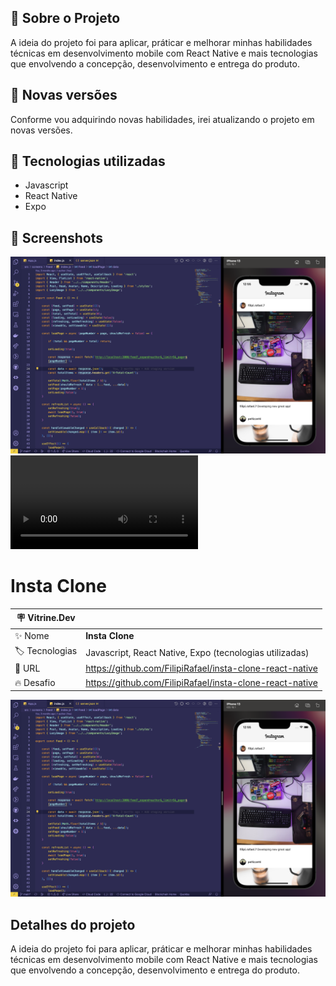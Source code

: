 ## 🚀 Sobre o Projeto
A ideia do projeto foi para aplicar, práticar e melhorar minhas habilidades técnicas em desenvolvimento mobile com React Native e mais tecnologias que envolvendo a concepção, desenvolvimento e entrega do produto.

## 🚀 Novas versões
Conforme vou adquirindo novas habilidades, irei atualizando o projeto em novas versões.

## 🚀 Tecnologias utilizadas
- Javascript
- React Native
- Expo

## 🚀 Screenshots
<img src="./src/assets/screenshot.png" alt="App screenshot" />
<video>
  <source src="./src/assets/video.mp4" type="video/mp4"></source>
</video>

# Insta Clone

| :placard: Vitrine.Dev |     |
| -------------  | --- |
| :sparkles: Nome        | **Insta Clone**
| :label: Tecnologias | Javascript, React Native, Expo (tecnologias utilizadas)
| :rocket: URL         | https://github.com/FilipiRafael/insta-clone-react-native
| :fire: Desafio     | https://github.com/FilipiRafael/insta-clone-react-native

<!-- Inserir imagem com a #vitrinedev ao final do link -->
![](https://raw.githubusercontent.com/FilipiRafael/insta-clone-react-native/main/src/assets/screenshot.png#vitrinedev)

## Detalhes do projeto

A ideia do projeto foi para aplicar, práticar e melhorar minhas habilidades técnicas em desenvolvimento mobile com React Native e mais tecnologias que envolvendo a concepção, desenvolvimento e entrega do produto.
